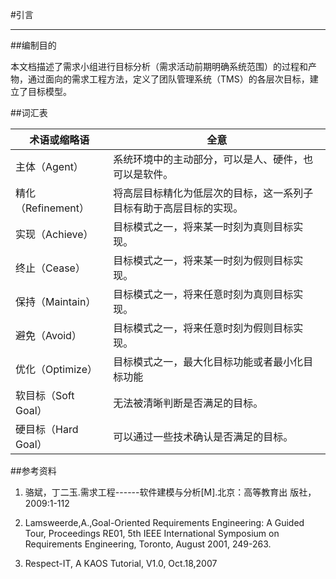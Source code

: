 #引言

---

##编制目的

本文档描述了需求小组进行目标分析（需求活动前期明确系统范围）的过程和产物，通过面向的需求工程方法，定义了团队管理系统（TMS）的各层次目标，建立了目标模型。


##词汇表

| 术语或缩略语| 全意 |
|---|---|
| 主体（Agent）| 系统环境中的主动部分，可以是人、硬件，也 可以是软件。|
| 精化（Refinement）| 将高层目标精化为低层次的目标，这一系列子 目标有助于高层目标的实现。|
| 实现（Achieve）| 目标模式之一，将来某一时刻为真则目标实现。 |
| 终止（Cease）| 目标模式之一，将来某一时刻为假则目标实现。|
| 保持（Maintain）| 目标模式之一，将来任意时刻为真则目标实现。|
| 避免（Avoid）| 目标模式之一，将来任意时刻为假则目标实现。|
| 优化（Optimize）| 目标模式之一，最大化目标功能或者最小化目标功能|
| 软目标（Soft Goal）| 无法被清晰判断是否满足的目标。|
| 硬目标（Hard Goal）| 可以通过一些技术确认是否满足的目标。|

##参考资料

1. 骆斌，丁二玉.需求工程------软件建模与分析[M].北京：高等教育出 版社，2009:1-112

2. Lamsweerde,A.,Goal-Oriented Requirements Engineering: A Guided Tour, Proceedings RE01, 5th IEEE International Symposium on Requirements Engineering, Toronto, August 2001, 249-263.

3. Respect-IT, A KAOS Tutorial, V1.0, Oct.18,2007

